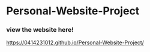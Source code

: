 # Personal-Website-Project
### view the website here!
https://0414231012.github.io/Personal-Website-Project/